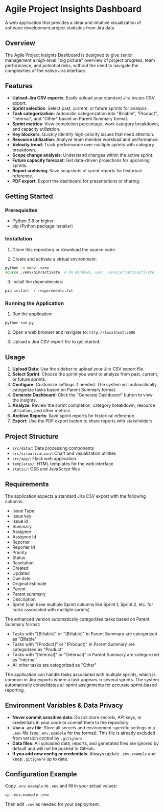 # Agile Project Insights Dashboard

A web application that provides a clear and intuitive visualization of software development project statistics from Jira data.

## Overview

The Agile Project Insights Dashboard is designed to give senior management a high-level "big picture" overview of project progress, team performance, and potential risks, without the need to navigate the complexities of the native Jira interface.

## Features

- **Upload Jira CSV exports**: Easily upload your standard Jira issues CSV export.
- **Sprint selection**: Select past, current, or future sprints for analysis.
- **Task categorization**: Automatic categorization into "Billable", "Product", "Internal", and "Other" based on Parent Summary format.
- **Sprint metrics**: View completion percentage, work category breakdown, and capacity utilization.
- **Key blockers**: Quickly identify high-priority issues that need attention.
- **Resource utilization**: Analyze team member workload and performance.
- **Velocity trend**: Track performance over multiple sprints with category breakdown.
- **Scope change analysis**: Understand changes within the active sprint.
- **Future capacity forecast**: Get data-driven projections for upcoming sprints.
- **Report archiving**: Save snapshots of sprint reports for historical reference.
- **PDF export**: Export the dashboard for presentations or sharing.

## Getting Started

### Prerequisites

- Python 3.8 or higher
- pip (Python package installer)

### Installation

1. Clone this repository or download the source code.

2. Create and activate a virtual environment:

```bash
python -m venv .venv
source .venv/bin/activate  # On Windows, use: .venv\Scripts\activate
```

3. Install the dependencies:

```bash
pip install -r requirements.txt
```

### Running the Application

1. Run the application:

```bash
python run.py
```

2. Open a web browser and navigate to: `http://localhost:5000`

3. Upload a Jira CSV export file to get started.

## Usage

1. **Upload Data**: Use the sidebar to upload your Jira CSV export file.
2. **Select Sprint**: Choose the sprint you want to analyze from past, current, or future sprints.
3. **Configure**: Customize settings if needed. The system will automatically categorize tasks based on Parent Summary format.
4. **Generate Dashboard**: Click the "Generate Dashboard" button to view the insights.
5. **Analyze**: Review the sprint completion, category breakdown, resource utilization, and other metrics.
6. **Archive Reports**: Save sprint reports for historical reference.
7. **Export**: Use the PDF export button to share reports with stakeholders.

## Project Structure

- `src/data/`: Data processing components
- `src/visualization/`: Chart and visualization utilities
- `src/app/`: Flask web application
- `templates/`: HTML templates for the web interface
- `static/`: CSS and JavaScript files

## Requirements

The application expects a standard Jira CSV export with the following columns:
- Issue Type
- Issue key
- Issue id
- Summary
- Assignee
- Assignee Id
- Reporter
- Reporter Id
- Priority
- Status
- Resolution
- Created
- Updated
- Due date
- Original estimate
- Parent
- Parent summary
- Description
- Sprint (can have multiple Sprint columns like Sprint.1, Sprint.2, etc. for tasks associated with multiple sprints)

The enhanced version automatically categorizes tasks based on Parent Summary format:
- Tasks with "[Billable]" or "(Billable)" in Parent Summary are categorized as "Billable"
- Tasks with "[Product]" or "(Product)" in Parent Summary are categorized as "Product"
- Tasks with "[Internal]" or "(Internal)" in Parent Summary are categorized as "Internal"
- All other tasks are categorized as "Other"

The application can handle tasks associated with multiple sprints, which is common in Jira exports where a task appears in several sprints. The system automatically consolidates all sprint assignments for accurate sprint-based reporting.

## Environment Variables & Data Privacy

- **Never commit sensitive data**: Do not store secrets, API keys, or credentials in your code or commit them to the repository.
- **Use a `.env` file**: Store all secrets and environment-specific settings in a `.env` file (see `.env.example` for the format). This file is already excluded from version control by `.gitignore`.
- **Data files**: All uploaded data, reports, and generated files are ignored by default and will not be pushed to GitHub.
- **If you add new config or credentials**: Always update `.env.example` and keep `.gitignore` up to date.

## Configuration Example

Copy `.env.example` to `.env` and fill in your actual values:

```bash
cp .env.example .env
```

Then edit `.env` as needed for your deployment.
